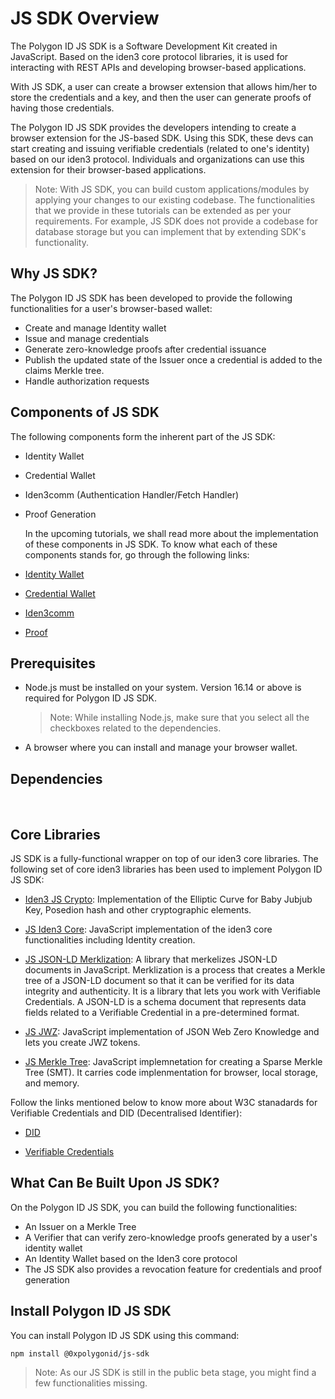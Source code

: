 # JS SDK Overview

The Polygon ID JS SDK is a Software Development Kit created in JavaScript. Based on the iden3 core protocol libraries, it is used for interacting with REST APIs and developing browser-based applications. 

With JS SDK, a user can create a browser extension that allows him/her to store the credentials and a key, and then the user can generate proofs of having those credentials. 

The Polygon ID JS SDK provides the developers intending to create a browser extension for the JS-based SDK. Using this SDK, these devs can start creating and issuing verifiable credentials (related to one's identity) based on our iden3 protocol. Individuals and organizations can use this extension for their browser-based applications. 

> Note: With JS SDK, you can build custom applications/modules by applying your changes to our existing codebase. The functionalities that we provide in these tutorials can be extended as per your requirements. For example, JS SDK does not provide a codebase for database storage but you can implement that by extending SDK's functionality. 


## Why JS SDK?

The Polygon ID JS SDK has been developed to provide the following functionalities for a user's browser-based wallet:

- Create and manage Identity wallet
- Issue and manage credentials
- Generate zero-knowledge proofs after credential issuance
- Publish the updated state of the Issuer once a credential is added to the claims Merkle tree. 
- Handle authorization requests

## Components of JS SDK

The following components form the inherent part of the JS SDK:

- Identity Wallet
- Credential Wallet
- Iden3comm (Authentication Handler/Fetch Handler)
- Proof Generation 

    In the upcoming tutorials, we shall read more about the implementation of these components in JS SDK. To know what each of these components stands for, go through the following links: 

- [Identity Wallet](../wallet/wallet-sdk/polygonid-sdk/identity/overview.md)

- [Credential Wallet](../wallet/wallet-sdk/polygonid-sdk/credential/overview.md)

- [Iden3comm](../wallet/wallet-sdk/polygonid-sdk/iden3comm/overview.md)

- [Proof](../wallet/wallet-sdk/polygonid-sdk/proof/overview.md)


## Prerequisites

- Node.js must be installed on your system. Version 16.14 or above is required for Polygon ID JS SDK.

    > Note: While installing Node.js, make sure that you select all the checkboxes related to the dependencies. 

- A browser where you can install and manage your browser wallet. 


## Dependencies

<br>



## Core Libraries


JS SDK is a fully-functional wrapper on top of our iden3 core libraries. The following set of core iden3 libraries has been used to implement Polygon ID JS SDK:

- <a href="https://github.com/iden3/js-crypto" target="_blank">Iden3 JS Crypto</a>: Implementation of the Elliptic Curve for Baby Jubjub Key, Posedion hash and other cryptographic elements.

- <a href="https://github.com/iden3/js-iden3-core" target="_blank">JS Iden3 Core</a>: JavaScript implementation of the iden3 core functionalities including Identity creation. 

- <a href="https://github.com/iden3/js-jsonld-merklization" target="_blank">JS JSON-LD Merklization</a>: A library that merkelizes JSON-LD documents in JavaScript. Merklization is a process that creates a Merkle tree of a JSON-LD document so that it can be verified for its data integrity and authenticity. It is a library that lets you work with Verifiable Credentials. A JSON-LD is a schema document that represents data fields related to a Verifiable Credential in a pre-determined format. 

- <a href="https://github.com/iden3/js-jwz" target="_blank">JS JWZ</a>: JavaScript implementation of JSON Web Zero Knowledge and lets you create JWZ tokens. 


- <a href="https://github.com/iden3/js-merkletree" target="_blank">JS Merkle Tree</a>: JavaScript implemnetation for creating a Sparse Merkle Tree (SMT). It carries code implenmentation for browser, local storage, and memory. 

Follow the links mentioned below to know more about W3C stanadards for Verifiable Credentials and DID (Decentralised Identifier):

- <a href="https://www.w3.org/TR/did-core/" target="_blank">DID</a>

- <a href="https://www.w3.org/TR/vc-data-model/" target="_blank">Verifiable Credentials</a>

    

## What Can Be Built Upon JS SDK?

On the Polygon ID JS SDK, you can build the following functionalities:

- An Issuer on a Merkle Tree
- A Verifier that can verify zero-knowledge proofs generated by a user's identity wallet
- An Identity Wallet based on the Iden3 core protocol
- The JS SDK also provides a revocation feature for credentials and proof generation

## Install Polygon ID JS SDK

You can install Polygon ID JS SDK using this command:

```
npm install @0xpolygonid/js-sdk
```

> Note: As our JS SDK is still in the public beta stage, you might find a few functionalities missing. 

